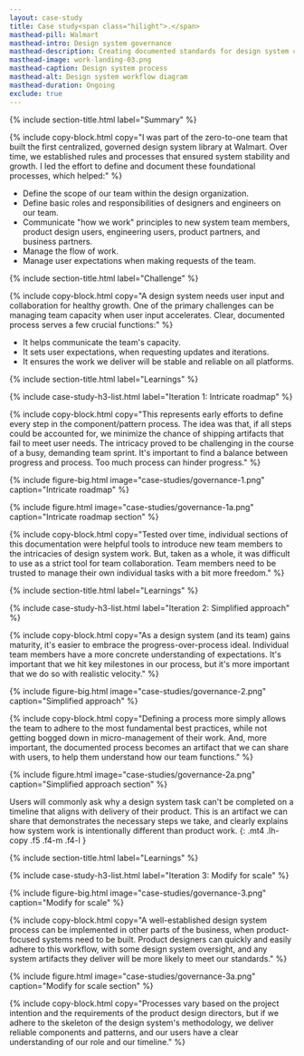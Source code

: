```yaml
---
layout: case-study
title: Case study<span class="hilight">.</span>
masthead-pill: Walmart
masthead-intro: Design system governance
masthead-description: Creating documented standards for design system contribution, governance and iteration.
masthead-image: work-landing-03.png
masthead-caption: Design system process
masthead-alt: Design system workflow diagram
masthead-duration: Ongoing
exclude: true
---
```


{% include section-title.html label="Summary" %}

{% include copy-block.html copy="I was part of the zero-to-one team that built the first centralized, governed design system library at Walmart. Over time, we established rules and processes that ensured system stability and growth. I led the effort to define and document these foundational processes, which helped:" %}

- Define the scope of our team within the design organization.
- Define basic roles and responsibilities of designers and engineers on our team.
- Communicate "how we work" principles to new system team members, product design users, engineering users, product partners, and business partners.
- Manage the flow of work.
- Manage user expectations when making requests of the team. 

{% include section-title.html label="Challenge" %}

{% include copy-block.html copy="A design system needs user input and collaboration for healthy growth. One of the primary challenges can be managing team capacity when user input accelerates. Clear, documented process serves a few crucial functions:" %}

- It helps communicate the team's capacity.
- It sets user expectations, when requesting updates and iterations.
- It ensures the work we deliver will be stable and reliable on all platforms.

{% include section-title.html label="Learnings" %}

{% include case-study-h3-list.html label="Iteration 1: Intricate roadmap" %}

{% include copy-block.html copy="This represents early efforts to define every step in the component/pattern process. The idea was that, if all steps could be accounted for, we minimize the chance of shipping artifacts that fail to meet user needs. The intricacy proved to be challenging in the course of a busy, demanding team sprint. It's important to find a balance between progress and process. Too much process can hinder progress." %}

{% include figure-big.html image="case-studies/governance-1.png" caption="Intricate roadmap" %}

{% include figure.html image="case-studies/governance-1a.png" caption="Intricate roadmap section" %}

{% include copy-block.html copy="Tested over time, individual sections of this documentation were helpful tools to introduce new team members to the intricacies of design system work. But, taken as a whole, it was difficult to use as a strict tool for team collaboration. Team members need to be trusted to manage their own individual tasks with a bit more freedom." %}

{% include section-title.html label="Learnings" %}

{% include case-study-h3-list.html label="Iteration 2: Simplified approach" %}

{% include copy-block.html copy="As a design system (and its team) gains maturity, it's easier to embrace the progress-over-process ideal. Individual team members have a more concrete understanding of expectations. It's important that we hit key milestones in our process, but it's more important that we do so with realistic velocity." %}

{% include figure-big.html image="case-studies/governance-2.png" caption="Simplified approach" %}

{% include copy-block.html copy="Defining a process more simply allows the team to adhere to the most fundamental best practices, while not getting bogged down in micro-management of their work. And, more important, the documented process becomes an artifact that we can share with users, to help them understand how our team functions." %}

{% include figure.html image="case-studies/governance-2a.png" caption="Simplified approach section" %}

Users will commonly ask why a design system task can't be completed on a timeline that aligns with delivery of their product. This is an artifact we can share that demonstrates the necessary steps we take, and clearly explains how system work is intentionally different than product work.
{: .mt4 .lh-copy .f5 .f4-m .f4-l }

{% include section-title.html label="Learnings" %}

{% include case-study-h3-list.html label="Iteration 3: Modify for scale" %}

{% include figure-big.html image="case-studies/governance-3.png" caption="Modify for scale" %}

{% include copy-block.html copy="A well-established design system process can be implemented in other parts of the business, when product-focused systems need to be built. Product designers can quickly and easily adhere to this workflow, with some design system oversight, and any system artifacts they deliver will be more likely to meet our standards." %}

{% include figure.html image="case-studies/governance-3a.png" caption="Modify for scale section" %}

{% include copy-block.html copy="Processes vary based on the project intention and the requirements of the product design directors, but if we adhere to the skeleton of the design system's methodology, we deliver reliable components and patterns, and our users have a clear understanding of our role and our timeline." %}